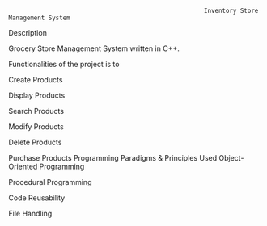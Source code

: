                                                           Inventory Store Management System
Description

Grocery Store Management System written in C++.

Functionalities of the project is to

Create Products

Display Products

Search Products

Modify Products

Delete Products

Purchase Products
                                                            Programming Paradigms & Principles Used
Object-Oriented Programming

Procedural Programming

Code Reusability

File Handling
